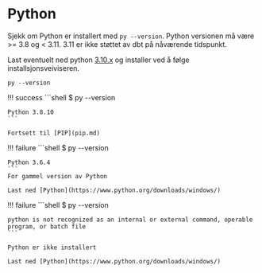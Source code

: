 # Python



Sjekk om Python er installert med `py --version`. Python versionen må være >= 3.8 og < 3.11. 3.11 er ikke støttet av dbt på nåværende tidspunkt.

Last eventuelt ned python [3.10.x](https://www.python.org/downloads/) og installer ved å følge installsjonsveiviseren.

```shell
py --version
```

!!! success
    ```shell
    $ py --version

    Python 3.8.10
    ```

    Fortsett til [PIP](pip.md)
    
!!! failure
    ```shell
    $ py --version

    Python 3.6.4
    ```
    For gammel version av Python

    Last ned [Python](https://www.python.org/downloads/windows/)

!!! failure
    ```shell
    $ py --version

    python is not recognized as an internal or external command, operable program, or batch file
    ```

    Python er ikke installert

    Last ned [Python](https://www.python.org/downloads/windows/)
